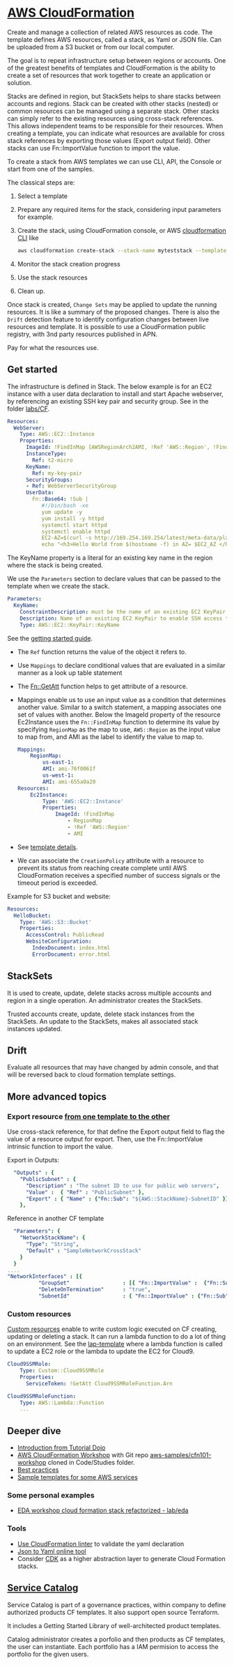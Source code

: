 # [AWS CloudFormation](https://docs.aws.amazon.com/cloudformation/index.html)

Create and manage a collection of related AWS resources as code. The template defines AWS resources, called a stack, as Yaml or JSON file. Can be uploaded from a S3 bucket or from our local computer. 

The goal is to repeat infrastructure setup between regions or accounts. One of the greatest benefits of templates and CloudFormation is the ability to create a set of resources that work together to create an application or solution.

Stacks are defined in region, but StackSets helps to share stacks between accounts and regions.
Stack can be created with other stacks (nested) or common resources can be managed using a separate stack. Other stacks can simply refer to the existing resources using cross-stack references. This allows independent teams to be responsible for their resources. When creating a template, you can indicate what resources are available for cross stack references by exporting those values (Export output field). Other stacks can use Fn::ImportValue function to import the value.

To create a stack from AWS templates we can use CLI, API, the Console or start from one of the samples.

The classical steps are:

1. Select a template
1. Prepare any required items for the stack, considering input parameters for example.
1. Create the stack, using CloudFormation console, or AWS [cloudformation CLI](https://awscli.amazonaws.com/v2/documentation/api/latest/reference/cloudformation/index.html#cli-aws-cloudformation) like

    ```sh
    aws cloudformation create-stack --stack-name myteststack --template-body file://sampletemplate.json --parameters ParameterKey=KeyPairName,ParameterValue=TestKey
    ```

1. Monitor the stack creation progress
1. Use the stack resources
1. Clean up.

Once stack is created, `Change Sets` may be applied to update the running resources. It is like a summary of the proposed changes. There is also the `Drift` detection feature to identify configuration changes between live resources and template. 
It is possible to use a CloudFormation public registry, with 3nd party resources published in APN.

Pay for what the resources use. 

## Get started

The infrastructure is defined in Stack. The below example is for an EC2 instance with a user data declaration to install and start Apache webserver, by referencing an existing SSH key pair and security group. See in the folder [labs/CF](https://github.com/jbcodeforce/aws-studies/tree/main/labs/CF).

```yaml
Resources:
  WebServer:
    Type: AWS::EC2::Instance
    Properties:
      ImageId: !FindInMap [AWSRegionArch2AMI, !Ref 'AWS::Region', !FindInMap [AWSInstanceType2Arch, !Ref InstanceType, Arch]]      
      InstanceType:
        Ref: t2-micro
      KeyName:
        Ref: my-key-pair
      SecurityGroups:
      - Ref: WebServerSecurityGroup
      UserData:
        Fn::Base64: !Sub |
           #!/bin/bash -xe
           yum update -y
           yum install -y httpd
           systemctl start httpd
           systemctl enable httpd
           EC2-AZ=$(curl -s http://169.254.169.254/latest/meta-data/placement/availability-zone)
           echo "<h3>Hello World from $(hostname -f) in AZ= $EC2_AZ </h3>" > /var/www/html/index.html
```

The KeyName property is a literal for an existing key name in the region where the stack is being created.

We use the `Parameters` section to declare values that can be passed to the template when we create the stack.

```yaml
Parameters:      
  KeyName:
    ConstraintDescription: must be the name of an existing EC2 KeyPair.
    Description: Name of an existing EC2 KeyPair to enable SSH access to the instances
    Type: AWS::EC2::KeyPair::KeyName

```

See the [getting started guide](https://docs.aws.amazon.com/AWSCloudFormation/latest/UserGuide/GettingStarted.Walkthrough.html).

* The `Ref` function returns the value of the object it refers to.
* Use `Mappings` to declare conditional values that are evaluated in a similar manner as a look up table statement
* The [Fn::GetAtt](https://docs.aws.amazon.com/AWSCloudFormation/latest/UserGuide/intrinsic-function-reference-getatt.html) function helps to get attribute of a resource.
* Mappings enable us to use an input value as a condition that determines another value. Similar to a switch statement, a mapping associates one set of values with another. Below the ImageId property of the resource Ec2Instance uses the `Fn::FindInMap` function to determine its value by specifying `RegionMap` as the map to use, `AWS::Region` as the input value to map from, and AMI as the label to identify the value to map to.

    ```yaml
    Mappings:
        RegionMap:
            us-east-1:
            AMI: ami-76f0061f
            us-west-1:
            AMI: ami-655a0a20
    Resources:
        Ec2Instance:
            Type: 'AWS::EC2::Instance'
            Properties:
                ImageId: !FindInMap 
                    - RegionMap
                    - !Ref 'AWS::Region'
                    - AMI
    ```

* See [template details](https://docs.aws.amazon.com/AWSCloudFormation/latest/UserGuide/gettingstarted.templatebasics.html).
* We can associate the `CreationPolicy` attribute with a resource to prevent its status from reaching create complete until AWS CloudFormation receives a specified number of success signals or the timeout period is exceeded.

Example for S3 bucket and website:

```yaml
Resources:
  HelloBucket:
    Type: 'AWS::S3::Bucket'
    Properties:
      AccessControl: PublicRead
      WebsiteConfiguration:
        IndexDocument: index.html
        ErrorDocument: error.html
```

## StackSets

It is used to create, update, delete stacks across multiple accounts and region in a single operation. An administrator creates the StackSets.

Trusted accounts create, update, delete stack instances from the StackSets. An update to the StackSets, makes all associated stack instances updated.

## Drift

Evaluate all resources that may have changed by admin console, and that will be reversed back to cloud formation template settings.

## More advanced topics

### Export resource [from one template to the other](https://docs.aws.amazon.com/AWSCloudFormation/latest/UserGuide/walkthrough-crossstackref.html)

Use cross-stack reference, for that define the Export output field to flag the value of a resource output for export. Then, use the Fn::ImportValue intrinsic function to import the value.

Export in Outputs:

```yaml
  "Outputs" : {
    "PublicSubnet" : {
      "Description" : "The subnet ID to use for public web servers",
      "Value" :  { "Ref" : "PublicSubnet" },
      "Export" : { "Name" : {"Fn::Sub": "${AWS::StackName}-SubnetID" }}
    },
```

Reference in another CF template

```yaml
  "Parameters": {
    "NetworkStackName": {
      "Type": "String",
      "Default" : "SampleNetworkCrossStack"
    }
  }
.... 
"NetworkInterfaces" : [{
          "GroupSet"                 : [{ "Fn::ImportValue" :  {"Fn::Sub": "${NetworkStackName}-SecurityGroupID" } }],
          "DeleteOnTermination"      : "true",
          "SubnetId"                 : { "Fn::ImportValue" : {"Fn::Sub": "${NetworkStackName}-SubnetID" } }
```

### Custom resources

[Custom resources](https://docs.aws.amazon.com/AWSCloudFormation/latest/UserGuide/template-custom-resources.html) enable to write custom logic executed on CF creating, updating or deleting a stack. It can run a lambda function to do a lot of thing on an environment. See the [lap-template](https://github.com/jbcodeforce/aws-studies/tree/main/labs/security/iam/lab-template.yaml) where a lambda function is called to update a EC2 role or the lambda to update the EC2 for Cloud9.

```yaml
Cloud9SSMRole:
    Type: Custom::Cloud9SSMRole
    Properties:
      ServiceToken: !GetAtt Cloud9SSMRoleFunction.Arn

Cloud9SSMRoleFunction:
    Type: AWS::Lambda::Function
    ...
```



## Deeper dive

* [Introduction from Tutorial Dojo](https://youtu.be/9Xpuprxg7aY)
* [AWS CloudFormation Workshop](https://catalog.workshops.aws/cfn101/en-US) with Git repo [aws-samples/cfn101-workshop](https://github.com/aws-samples/cfn101-workshop) cloned in Code/Studies folder.
* [Best practices](https://docs.aws.amazon.com/AWSCloudFormation/latest/UserGuide/best-practices.html)
* [Sample templates for some AWS services](https://docs.aws.amazon.com/AWSCloudFormation/latest/UserGuide/sample-templates-services-us-west-1.html)


### Some personal examples

* [EDA workshop cloud formation stack refactorized - lab/eda](https://github.com/jbcodeforce/aws-studies/tree/main/labs/eda)

### Tools

* [Use CloudFormation linter](https://github.com/aws-cloudformation/cfn-lint) to validate the yaml declaration
* [Json to Yaml online tool](https://www.json2yaml.com/)
* Consider [CDK](./cdk.md) as a higher abstraction layer to generate Cloud Formation stacks.

## [Service Catalog](https://docs.aws.amazon.com/servicecatalog/latest/adminguide/introduction.html)

Service Catalog is part of a governance practices, within company to define authorized products CF templates. It also support open source Terraform.

It includes a Getting Started Library of well-architected product templates.

Catalog administrator creates a porfolio and then products as CF templates, the user can instantiate. Each portfolio has a IAM permision to access the portfolio for the given users.

